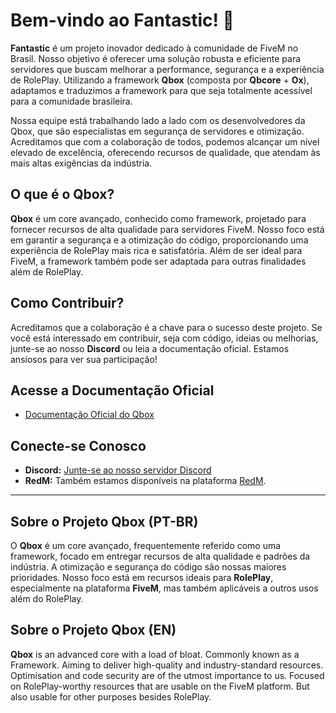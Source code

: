 # Bem-vindo ao **Fantastic**! 🌟

**Fantastic** é um projeto inovador dedicado à comunidade de FiveM no Brasil. Nosso objetivo é oferecer uma solução robusta e eficiente para servidores que buscam melhorar a performance, segurança e a experiência de RolePlay. Utilizando a framework **Qbox** (composta por **Qbcore** + **Ox**), adaptamos e traduzimos a framework para que seja totalmente acessível para a comunidade brasileira.

Nossa equipe está trabalhando lado a lado com os desenvolvedores da Qbox, que são especialistas em segurança de servidores e otimização. Acreditamos que com a colaboração de todos, podemos alcançar um nível elevado de excelência, oferecendo recursos de qualidade, que atendam às mais altas exigências da indústria.

## O que é o Qbox?

**Qbox** é um core avançado, conhecido como framework, projetado para fornecer recursos de alta qualidade para servidores FiveM. Nosso foco está em garantir a segurança e a otimização do código, proporcionando uma experiência de RolePlay mais rica e satisfatória. Além de ser ideal para FiveM, a framework também pode ser adaptada para outras finalidades além de RolePlay.

## Como Contribuir?

Acreditamos que a colaboração é a chave para o sucesso deste projeto. Se você está interessado em contribuir, seja com código, ideias ou melhorias, junte-se ao nosso **Discord** ou leia a documentação oficial. Estamos ansiosos para ver sua participação!

## Acesse a Documentação Oficial

- [Documentação Oficial do Qbox](link_para_documentacao)
  
## Conecte-se Conosco

- **Discord:** [Junte-se ao nosso servidor Discord](link_do_discord)
- **RedM:** Também estamos disponíveis na plataforma [RedM](link_para_redm).

---

## Sobre o Projeto Qbox (PT-BR)

O **Qbox** é um core avançado, frequentemente referido como uma framework, focado em entregar recursos de alta qualidade e padrões da indústria. A otimização e segurança do código são nossas maiores prioridades. Nosso foco está em recursos ideais para **RolePlay**, especialmente na plataforma **FiveM**, mas também aplicáveis a outros usos além do RolePlay.

## Sobre o Projeto Qbox (EN)

**Qbox** is an advanced core with a load of bloat. Commonly known as a Framework. Aiming to deliver high-quality and industry-standard resources. Optimisation and code security are of the utmost importance to us. Focused on RolePlay-worthy resources that are usable on the FiveM platform. But also usable for other purposes besides RolePlay.

